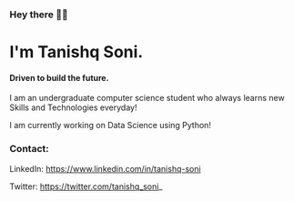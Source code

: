 ### Hey there 👋🏻
# I'm Tanishq Soni.

#### Driven to build the future.

I am an undergraduate computer science student who always learns new Skills and Technologies everyday!

I am currently working on Data Science using Python!

### Contact: 
LinkedIn: https://www.linkedin.com/in/tanishq-soni

Twitter: https://twitter.com/tanishq_soni_
